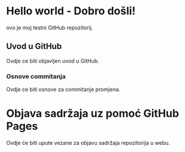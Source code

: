 # Hello world - Dobro došli!
ovo je moj testni GitHub repozitorij.

## Uvod u GitHub

Ovdje ce biti objavljen uvod u GitHub.

### Osnove commitanja

Ovdje ce biti osnove za commitanje promjena.

# Objava sadržaja uz pomoć GitHub Pages

Ovdje će biti upute vezane za objavu sadržaja repozitorija u webu.
